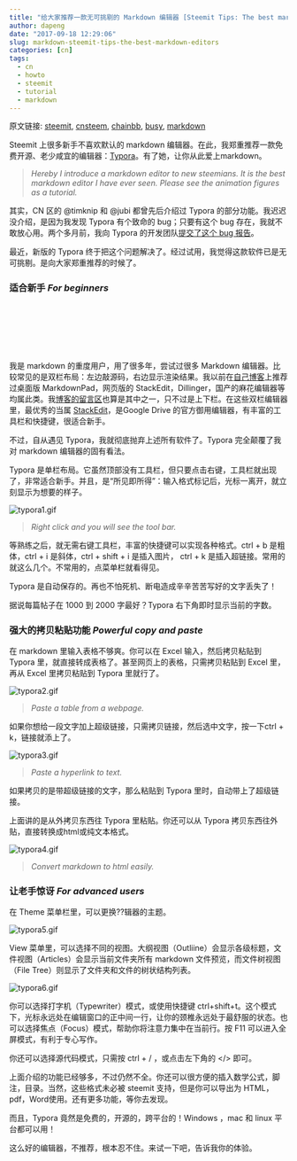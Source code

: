 ```yaml
---
title: "给大家推荐一款无可挑剔的 Markdown 编辑器 [Steemit Tips: The best markdown editor]"
author: dapeng
date: "2017-09-18 12:29:06"
slug: markdown-steemit-tips-the-best-markdown-editors
categories: [cn]
tags: 
  - cn
  - howto
  - steemit
  - tutorial
  - markdown
---
```


原文链接: [steemit](https://steemit.com/cn/@dapeng/markdown-steemit-tips-the-best-markdown-editors), [cnsteem](https://cnsteem.com/cn/@dapeng/markdown-steemit-tips-the-best-markdown-editors), [chainbb](https://chainbb.com/cn/@dapeng/markdown-steemit-tips-the-best-markdown-editors), [busy](https://busy.org/cn/@dapeng/markdown-steemit-tips-the-best-markdown-editors), [markdown](https://raw.githubusercontent.com/pzhaonet/steem_mirror/master/content/post/markdown-steemit-tips-the-best-markdown-editors.md)

Steemit 上很多新手不喜欢默认的 markdown 编辑器。在此，我郑重推荐一款免费开源、老少咸宜的编辑器：[Typora](https://typora.io/)。有了她，让你从此爱上markdown。


> *Hereby I introduce a markdown editor to new steemians. It is the best markdown editor I have ever seen. Please see the animation figures as a tutorial.*


其实，CN 区的 @timknip 和 @jubi 都曾先后介绍过 Typora 的部分功能。我迟迟没介绍，是因为我发现 Typora 有个致命的 bug；只要有这个 bug 存在，我就不敢放心用。两个多月前，我向 Typora 的开发团队[提交了这个 bug 报告](https://github.com/typora/typora-issues/issues/750)。


最近，新版的 Typora 终于把这个问题解决了。经过试用，我觉得这款软件已是无可挑剔。是向大家郑重推荐的时候了。


### 适合新手 *For beginners*　　


　　

　　

　　


我是 markdown 的重度用户，用了很多年，尝试过很多 Markdown 编辑器。比较常见的是双栏布局：左边敲源码，右边显示渲染结果。我以前在[自己博客](http://dapengde.com/archives/17712)上推荐过桌面版 MarkdownPad，网页版的 StackEdit，Dillinger，国产的麻花编辑器等均属此类。我[博客的留言区](http://dapengde.com/guestbook)也算是其中之一，只不过是上下栏。在这些双栏编辑器里，最优秀的当属 [StackEdit](https://stackedit.io/)，是Google Drive 的官方御用编辑器，有丰富的工具栏和快捷键，很适合新手。


不过，自从遇见 Typora，我就彻底抛弃上述所有软件了。Typora 完全颠覆了我对 markdown 编辑器的固有看法。


Typora 是单栏布局。它虽然顶部没有工具栏，但只要点击右键，工具栏就出现了，非常适合新手。并且，是“所见即所得”：输入格式标记后，光标一离开，就立刻显示为想要的样子。



![typora1.gif](https://steemitimages.com/DQmUkU9MeiSYFPSXFpT1keuc7MUbDuoaoWTxRq3eAxbt8VU/typora1.gif)


> *Right click and you will see the tool bar.*


等熟练之后，就无需右键工具栏，丰富的快捷键可以实现各种格式。ctrl + b 是粗体，ctrl + i 是斜体，ctrl + shift + i 是插入图片， ctrl + k 是插入超链接。常用的就这么几个。不常用的，点菜单栏就看得见。


Typora 是自动保存的。再也不怕死机、断电造成辛辛苦苦写好的文字丢失了！


据说每篇帖子在 1000 到 2000 字最好？Typora 右下角即时显示当前的字数。


### 强大的拷贝粘贴功能 *Powerful copy and paste*





在 markdown 里输入表格不够爽。你可以在 Excel 输入，然后拷贝粘贴到 Typora 里，就直接转成表格了。甚至网页上的表格，只需拷贝粘贴到 Excel 里，再从 Excel 里拷贝粘贴到 Typora 里就行了。


![typora2.gif](https://steemitimages.com/DQmead2dGVuTH7yFACD68wD5XXniziJgXeXZdDnfY4Pghig/typora2.gif)


> *Paste a table from a webpage.*


如果你想给一段文字加上超级链接，只需拷贝链接，然后选中文字，按一下ctrl + k，链接就添上了。


![typora3.gif](https://steemitimages.com/DQmbX6DuQB75kpcZBT7gQCKHex5ui4EgKXqbktCy59eGffR/typora3.gif)


> *Paste a hyperlink to text.*


如果拷贝的是带超级链接的文字，那么粘贴到 Typora 里时，自动带上了超级链接。


上面讲的是从外拷贝东西往 Typora 里粘贴。你还可以从 Typora 拷贝东西往外贴，直接转换成html或纯文本格式。


![typora4.gif](https://steemitimages.com/DQma3dCFf3wVN77KSrkVKq7yLxKcvaNcURdcYTLgXLnZmhz/typora4.gif)


> *Convert markdown to html easily.*


### 让老手惊讶 *For advanced users*





在 Theme 菜单栏里，可以更换??辑器的主题。


![typora5.gif](https://steemitimages.com/DQmS9AWtMLyhMvyBCwboVoy5voDbT7qFNcY53UcvGgzCCQE/typora5.gif)


View 菜单里，可以选择不同的视图。大纲视图（Outliine）会显示各级标题，文件视图（Articles）会显示当前文件夹所有 markdown 文件预览，而文件树视图（File Tree）则显示了文件夹和文件的树状结构列表。


![typora6.gif](https://steemitimages.com/DQmaSfwaMrYfKEVzFJLnsf3ALVQGvGzT724VwS6Co8eJncn/typora6.gif)


你可以选择打字机（Typewriter）模式，或使用快捷键 ctrl+shift+t。这个模式下，光标永远处在编辑窗口的正中间一行，让你的颈椎永远处于最舒服的状态。也可以选择焦点（Focus）模式，帮助你将注意力集中在当前行。按 F11 可以进入全屏模式，有利于专心写作。


你还可以选择源代码模式，只需按 ctrl + / ，或点击左下角的 </> 即可。


上面介绍的功能已经够多，不过仍然不全。你还可以很方便的插入数学公式，脚注，目录。当然，这些格式未必被 steemit 支持，但是你可以导出为 HTML，pdf，Word使用。还有更多功能，等你去发现。


而且，Typora 竟然是免费的，开源的，跨平台的！Windows ，mac 和 linux 平台都可以用！


这么好的编辑器，不推荐，根本忍不住。来试一下吧，告诉我你的体验。
